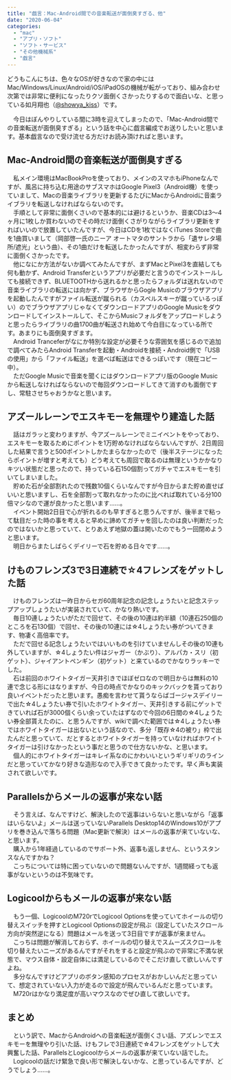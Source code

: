 ```yaml
---
title: "戯言：Mac-Android間での音楽転送が面倒臭すぎる、他"
date: "2020-06-04"
categories: 
  - "mac"
  - "アプリ・ソフト"
  - "ソフト・サービス"
  - "その他機械系"
  - "戯言"
---
```


どうもこんにちは、色々なOSが好きなので家の中にはMac/Windows/Linux/Android/iOS/iPadOSの機械が転がっており、組み合わせ次第では非常に便利になったりクソ面倒くさかったりするので面白いな、と思っている如月翔也（[@showya\_kiss](http://twitter.com/showya_kiss)）です。  
  
　今日はぼんやりしている間に3時を迎えてしまったので、「Mac-Android間での音楽転送が面倒臭すぎる」という話を中心に戯言編成でお送りしたいと思います。基本戯言なので受け流せる方だけお読み頂ければと思います。  

## Mac-Android間の音楽転送が面倒臭すぎる

　私メイン環境はMacBookProを使っており、メインのスマホもiPhoneなんですが、風呂に持ち込む用途のサブスマホはGoogle Pixel3（Android機）を使っていまして、Macの音楽ライブラリを更新するたびにMacからAndroidに音楽ライブラリを転送しなければならないのです。  
　手順として非常に面倒くさいので基本的には避けるというか、音楽CDは3〜4ヶ月に1枚しか買わないのでその時だけ面倒くさがりながらライブラリ更新をすればいいので放置していたんですが、今日はCDを1枚ではなくiTunes Storeで曲を1曲買いまして（岡部啓一氏のニーア オートマタのサントラから「遺サレタ場所/遮光」という曲）、その1曲だけを転送したかったんですが、相変わらず非常に面倒くさかったです。  
　他になにか方法がないか調べてみたんですが、まずMacとPixel3を直結しても何も動かず、Android Transferというアプリが必要だと言うのでインストールしても接続できず、BLUETOOTHから送れるかと思ったらフォルダは送れないので音楽ライブラリの転送には向かず、ブラウザからGogle Musicのブラウザアプリを起動したんですがファイル転送が蹴られる（カスペルスキーが蹴っているっぽい）のでブラウザアプリじゃなくてダウンロードアプリのGoogle Musicをダウンロードしてインストールして、そこからMusicフォルダをアップロードしようと思ったらライブラリの曲1700曲が転送され始めて今白目になっている所です。あまりにも面倒臭すぎます。  
　Android Tranceferがなにか特別な設定が必要そうな雰囲気を感じるので追加で調べてみたらAndroid Transferを起動・Androidを接続・Android側で「USBの使用」から「ファイル転送」を選べば転送はできるっぽいです（現在コピー中）。  
　ただGoogle Musicで音楽を聞くにはダウンロードアプリ版のGoogle Musicから転送しなければならないので毎回ダウンロードしてきて消すのも面倒ですし、常駐させちゃおうかなと思います。  

## アズールレーンでエスキモーを無理やり建造した話

　話はガラッと変わりますが、今アズールレーンでミニイベントをやっており、エスキモーを取るためにポイントを1万貯めなければならないんですが、2日周回した結果で言うと500ポイントしかたまらなかったので（後半ステージになったらポイントが増すと考えても）どう考えても周回で取るのは無理というかかなりキツい状態だと思ったので、持っている石150個割ってガチャでエスキモーを引いてしまいました。  
　貯めた石が全部割れたので残数10個くらいなんですが今日からまた貯め直せばいいと思いますし、石を全部割って取れなかったのに比べれば取れている分100倍マシなので運が良かったと思います……。  
　イベント開始2日目で心が折れるのも早すぎると思うんですが、後半まで粘って駄目だった時の事を考えると早めに諦めてガチャを回したのは良い判断だったのではないかと思っていて、とりあえず地獄の蓋は開いたのでもう一回閉めようと思います。  
　明日からまたしばらくデイリーで石を貯める日々です……。  

## けものフレンズ3で3日連続で☆4フレンズをゲットした話

　けものフレンズは一昨日からセガ60周年記念の記念しょうたいと記念ステップアップしょうたいが実装されていて、かなり熱いです。  
　毎日10連しょうたいがただで回せて、その後の10連は約半額（10連石250個のところを石130個）で回せ、その後の10連には☆4しょうたい券がついてきます、物凄く高倍率です。  
　ただで回せる記念しょうたいではいいものを引けていませんしその後の10連も外していますが、☆4しょうたい件はジャガー（かぶり）、アルパカ・スリ（初ゲット）、ジャイアントペンギン（初ゲット）と来ているのでかなりラッキーでした。  
　石は前回のホワイトタイガー天井引きでほぼゼロなので明日からは無料の10連で念じる形にはなりますが、今日の時点でかなりのキックバックを貰っており良いイベントだったと思います。愚痴を言わせて貰うならばゴージャスデイリーで出た☆4しょうたい券で引いたホワイトタイガー、天井引きする前にゲットできていれば石が3000個くらい余っていたはずなので今回の6日間の☆4しょうたい券全部貰えたのに、と思うんですが、wikiで調べた範囲では☆4しょうたい券ではホワイトタイガーは出ないという話なので、多分「既存☆4の被り」枠で出たんだと思っていて、だとするとホワイトタイガーを持っていなければホワイトタイガーは引けなかったという事だと思うので仕方ないかな、と思います。  
　個人的にホワイトタイガーはキレイ系なのにかわいいというギリギリのラインだと思っていてかなり好きな造形なので入手できて良かったです。早く声も実装されて欲しいです。  

## Parallelsからメールの返事が来ない話

　そう言えば、なんですけど、解決したので返事はいらないと思いながら「返事はいらないよ」メールは送っていないParallels Desktop14のWindows10がアプリを巻き込んで落ちる問題（Mac更新で解決）はメールの返事が来ていないな、と思います。  
　購入から1年経過しているのでサポート外、返事も返しません、というスタンスなんですかね？  
　こっちについては特に困っていないので問題ないんですが、1週間経っても返事がないというのは不気味です。  

## Logicoolからもメールの返事が来ない話

　もう一個、LogicoolのM720rでLogicool Optionsを使っていてホイールの切り替えスイッチを押すとLogicool Optionsの設定が飛ぶ（設定していたスクロール方向が突然逆になる）問題はメールを送って3日目ですが返事が来ません。  
　こっちは問題が解消しておらず、ホイールの切り替えでスムーズスクロールを切り替えたいニーズがあるんですがそれをすると設定が飛ぶので非常に不満な状態で、マウス自体・設定自体には満足しているのでそこだけ直して欲しいんですよね。  
　多分なんですけどアプリのボタン感知のプロセスがおかしいんだと思っていて、想定されていない入力が走るので設定が飛んでいるんだと思っています。  
　M720rはかなり満足度が高いマウスなのでぜひ直して欲しいです。  

## まとめ

　という訳で、MacからAndroidへの音楽転送が面倒くさい話、アズレンでエスキモーを無理やり引いた話、けもフレで3日連続で☆4フレンズをゲットして大興奮した話、ParallelsとLogicoolからメールの返事が来ていない話でした。  
　Logicoolの話だけ緊急で良い形で解決しないかな、と思っているんですが、どうでしょう……。
